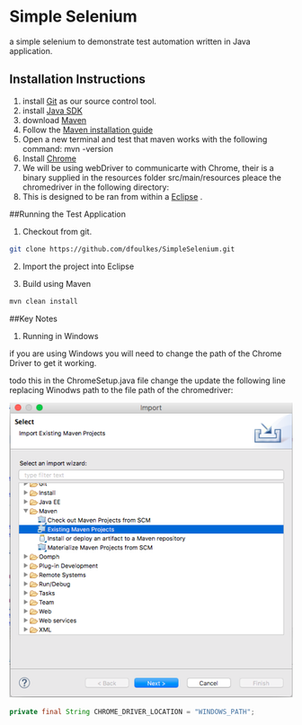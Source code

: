# Simple Selenium
a simple selenium to demonstrate test automation written in Java application.



## Installation Instructions

1. install [Git](https://git-scm.com) as our source control tool.
2. install [Java SDK](http://www.oracle.com/technetwork/java/javase/downloads/java-archive-downloads-javase6-419409.html)
3. download [Maven](https://maven.apache.org/download.cgi)
4. Follow the [Maven installation guide](https://maven.apache.org/install.html)
5. Open a new terminal and test that maven works with the following command: mvn -version
6. Install [Chrome](https://www.mozilla.org/en-GB/firefox/new/)
7. We will be using webDriver to communicarte with Chrome, their is a binary supplied in the resources folder src/main/resources pleace the chromedriver in the following directory:
8. This is designed to be ran from within a [Eclipse](https://eclipse.org/downloads/) . 

##Running the Test Application

1. Checkout from git.

```bash
git clone https://github.com/dfoulkes/SimpleSelenium.git
```

2. Import the project into Eclipse
    

3. Build using Maven
```bash
mvn clean install
```

##Key Notes

1. Running in Windows

if you are using Windows you will need to change the path of the Chrome Driver to get it working.

todo this in the ChromeSetup.java file change the update the following line replacing Winodws path to the file path of the chromedriver:

![alt text](https://raw.githubusercontent.com/dfoulkes/SimpleSelenium/master/src/main/resources/images/eclipse_maven_import.png "Logo Title Text 1")


```java
private final String CHROME_DRIVER_LOCATION = "WINDOWS_PATH";
```


